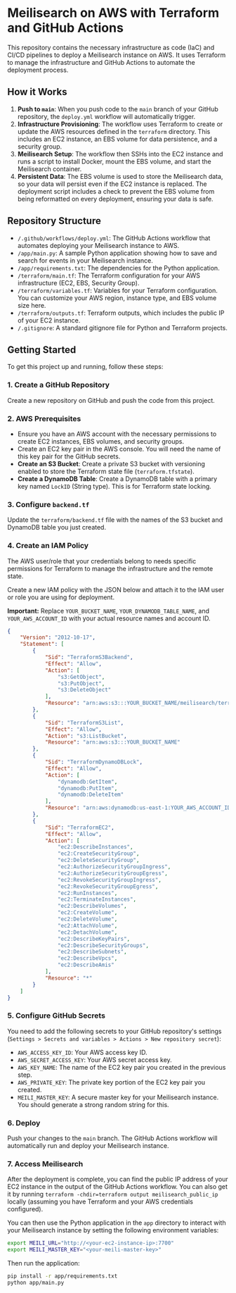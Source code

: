 # Meilisearch on AWS with Terraform and GitHub Actions

This repository contains the necessary infrastructure as code (IaC) and CI/CD pipelines to deploy a Meilisearch instance on AWS. It uses Terraform to manage the infrastructure and GitHub Actions to automate the deployment process.

## How it Works

1.  **Push to `main`**: When you push code to the `main` branch of your GitHub repository, the `deploy.yml` workflow will automatically trigger.
2.  **Infrastructure Provisioning**: The workflow uses Terraform to create or update the AWS resources defined in the `terraform` directory. This includes an EC2 instance, an EBS volume for data persistence, and a security group.
3.  **Meilisearch Setup**: The workflow then SSHs into the EC2 instance and runs a script to install Docker, mount the EBS volume, and start the Meilisearch container.
4.  **Persistent Data**: The EBS volume is used to store the Meilisearch data, so your data will persist even if the EC2 instance is replaced. The deployment script includes a check to prevent the EBS volume from being reformatted on every deployment, ensuring your data is safe.

## Repository Structure

-   `/.github/workflows/deploy.yml`: The GitHub Actions workflow that automates deploying your Meilisearch instance to AWS.
-   `/app/main.py`: A sample Python application showing how to save and search for events in your Meilisearch instance.
-   `/app/requirements.txt`: The dependencies for the Python application.
-   `/terraform/main.tf`: The Terraform configuration for your AWS infrastructure (EC2, EBS, Security Group).
-   `/terraform/variables.tf`: Variables for your Terraform configuration. You can customize your AWS region, instance type, and EBS volume size here.
-   `/terraform/outputs.tf`: Terraform outputs, which includes the public IP of your EC2 instance.
-   `/.gitignore`: A standard gitignore file for Python and Terraform projects.

## Getting Started

To get this project up and running, follow these steps:

### 1. Create a GitHub Repository

Create a new repository on GitHub and push the code from this project.

### 2. AWS Prerequisites

-   Ensure you have an AWS account with the necessary permissions to create EC2 instances, EBS volumes, and security groups.
-   Create an EC2 key pair in the AWS console. You will need the name of this key pair for the GitHub secrets.
-   **Create an S3 Bucket**: Create a private S3 bucket with versioning enabled to store the Terraform state file (`terraform.tfstate`).
-   **Create a DynamoDB Table**: Create a DynamoDB table with a primary key named `LockID` (String type). This is for Terraform state locking.

### 3. Configure `backend.tf`

Update the `terraform/backend.tf` file with the names of the S3 bucket and DynamoDB table you just created.

### 4. Create an IAM Policy

The AWS user/role that your credentials belong to needs specific permissions for Terraform to manage the infrastructure and the remote state.

Create a new IAM policy with the JSON below and attach it to the IAM user or role you are using for deployment.

**Important:** Replace `YOUR_BUCKET_NAME`, `YOUR_DYNAMODB_TABLE_NAME`, and `YOUR_AWS_ACCOUNT_ID` with your actual resource names and account ID.

```json
{
    "Version": "2012-10-17",
    "Statement": [
        {
            "Sid": "TerraformS3Backend",
            "Effect": "Allow",
            "Action": [
                "s3:GetObject",
                "s3:PutObject",
                "s3:DeleteObject"
            ],
            "Resource": "arn:aws:s3:::YOUR_BUCKET_NAME/meilisearch/terraform.tfstate"
        },
        {
            "Sid": "TerraformS3List",
            "Effect": "Allow",
            "Action": "s3:ListBucket",
            "Resource": "arn:aws:s3:::YOUR_BUCKET_NAME"
        },
        {
            "Sid": "TerraformDynamoDBLock",
            "Effect": "Allow",
            "Action": [
                "dynamodb:GetItem",
                "dynamodb:PutItem",
                "dynamodb:DeleteItem"
            ],
            "Resource": "arn:aws:dynamodb:us-east-1:YOUR_AWS_ACCOUNT_ID:table/YOUR_DYNAMODB_TABLE_NAME"
        },
        {
            "Sid": "TerraformEC2",
            "Effect": "Allow",
            "Action": [
                "ec2:DescribeInstances",
                "ec2:CreateSecurityGroup",
                "ec2:DeleteSecurityGroup",
                "ec2:AuthorizeSecurityGroupIngress",
                "ec2:AuthorizeSecurityGroupEgress",
                "ec2:RevokeSecurityGroupIngress",
                "ec2:RevokeSecurityGroupEgress",
                "ec2:RunInstances",
                "ec2:TerminateInstances",
                "ec2:DescribeVolumes",
                "ec2:CreateVolume",
                "ec2:DeleteVolume",
                "ec2:AttachVolume",
                "ec2:DetachVolume",
                "ec2:DescribeKeyPairs",
                "ec2:DescribeSecurityGroups",
                "ec2:DescribeSubnets",
                "ec2:DescribeVpcs",
                "ec2:DescribeAmis"
            ],
            "Resource": "*"
        }
    ]
}
```

### 5. Configure GitHub Secrets

You need to add the following secrets to your GitHub repository's settings (`Settings > Secrets and variables > Actions > New repository secret`):

-   `AWS_ACCESS_KEY_ID`: Your AWS access key ID.
-   `AWS_SECRET_ACCESS_KEY`: Your AWS secret access key.
-   `AWS_KEY_NAME`: The name of the EC2 key pair you created in the previous step.
-   `AWS_PRIVATE_KEY`: The private key portion of the EC2 key pair you created.
-   `MEILI_MASTER_KEY`: A secure master key for your Meilisearch instance. You should generate a strong random string for this.

### 6. Deploy

Push your changes to the `main` branch. The GitHub Actions workflow will automatically run and deploy your Meilisearch instance.

### 7. Access Meilisearch

After the deployment is complete, you can find the public IP address of your EC2 instance in the output of the GitHub Actions workflow. You can also get it by running `terraform -chdir=terraform output meilisearch_public_ip` locally (assuming you have Terraform and your AWS credentials configured).

You can then use the Python application in the `app` directory to interact with your Meilisearch instance by setting the following environment variables:

```bash
export MEILI_URL="http://<your-ec2-instance-ip>:7700"
export MEILI_MASTER_KEY="<your-meili-master-key>"
```

Then run the application:

```bash
pip install -r app/requirements.txt
python app/main.py
```
